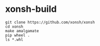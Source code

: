 # xonsh-build
```
git clone https://github.com/xonsh/xonsh
cd xonsh
make amalgamate
pip wheel .
ls *.whl
```

